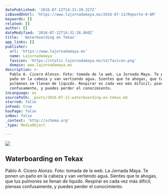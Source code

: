 ```yaml
---
datePublished: '2016-07-12T14:31:39.327Z'
isBasedOnUrl: 'https://www.lajornadamaya.mx/2016-07-11/Reporte-8-AM'
keywords: []
related: []
author: []
dateModified: '2016-07-12T14:31:38.860Z'
title: ' Waterboarding en Tekax'
app_links: []
publisher:
  url: 'https://www.lajornadamaya.mx'
  name: Lajornadamaya
  favicon: 'https://static.lajornadamaya.mx/v2/favicon.png'
  domain: www.lajornadamaya.mx
description: >-
  Pablo A. Cicero Alonzo. Foto: tomada de la web. La Jornada Maya. Te ponen un
  paño en la cabeza y van vertiendo agua. Sientes que te ahogas, que tus
  pulmones se llenan de líquido. Respirar es cada vez más difícil; piensas
  confusamente, y puedes perder el conocimiento.
inLanguage: es
sourcePath: _posts/2016-07-11-waterboarding-en-tekax.md
starred: false
inFeed: true
hasPage: false
inNav: false
_context: 'http://schema.org'
_type: MediaObject

---
```

<article style=""><img src="https://img.lajornadamaya.mx/32/y1agbzo59aan_640-414-cover" /><h1> Waterboarding en Tekax</h1><p>Pablo A. Cicero Alonzo. Foto: tomada de la web. La Jornada Maya. Te ponen un paño en la cabeza y van vertiendo agua. Sientes que te ahogas, que tus pulmones se llenan de líquido. Respirar es cada vez más difícil; piensas confusamente, y puedes perder el conocimiento.</p></article>